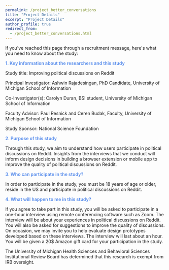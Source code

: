 ```yaml
---
permalink: /project_better_conversations
title: "Project Details"
excerpt: "Project Details"
author_profile: true
redirect_from: 
  - /project_better_conversations.html
---
```


If you've reached this page through a recruitment message, here's what you need to know about the study:

<span style="color:CornflowerBlue">**1. Key information about the researchers and this study**</span>
 
Study title: Improving political discussions on Reddit

Principal Investigator: Ashwin Rajadesingan, PhD Candidate, University of Michigan School of Information

Co-Investigator(s): Carolyn Duran, BSI student, University of Michigan School of Information

Faculty Advisor: Paul Resnick and Ceren Budak, Faculty, University of Michigan School of Information
 
Study Sponsor: National Science Foundation

<span style="color:CornflowerBlue">**2. Purpose of this study**</span>
 
Through this study, we aim to understand how users participate in political discussions on Reddit. Insights from the interviews that we conduct will inform design decisions in building a browser extension or mobile app to improve the quality of political discussions on Reddit.
 
<span style="color:CornflowerBlue">**3. Who can participate in the study?**</span>
 
In order to participate in the study, you must be 18 years of age or older, reside in the US and participate in political discussions on Reddit.
 

<span style="color:CornflowerBlue">**4. What will happen to me in this study?**</span>

If you agree to take part in this study, you will be asked to participate in a one-hour interview using remote conferencing software such as Zoom. The interview will be about your experiences in political discussions on Reddit. You will also be asked for suggestions to improve the quality of discussions. On occasion, we may invite you to help evaluate design prototypes developed based on these interviews. The interview will last about an hour. You will be given a 20$ Amazon gift card for your participation in the study.

The University of Michigan Health Sciences and Behavioral Sciences Institutional Review Board has determined that this research is exempt from IRB oversight.
 

